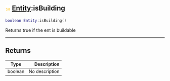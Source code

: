## ![shared](.gitbook/assets/shared.png) [Entity](./readme/Entity/README.md):isBuilding

```lua
boolean Entity:isBuilding()
```

Returns true if the ent is buildable

------
## Returns

| Type   | Description |
| ------ | ----------: |
| boolean | No description |

